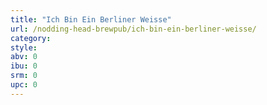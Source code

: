 ```yaml
---
title: "Ich Bin Ein Berliner Weisse"
url: /nodding-head-brewpub/ich-bin-ein-berliner-weisse/
category: 
style: 
abv: 0
ibu: 0
srm: 0
upc: 0
---
```


